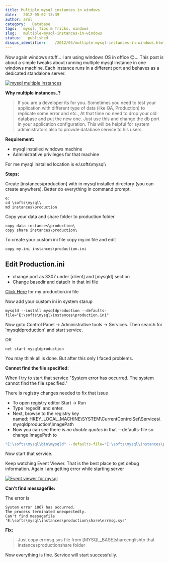 ```yaml
---
title: Multiple mysql instances in windows
date:   2012-05-02 13:39
author: arul
category:   Database
tags:   mysql, Tips & Tricks, windows
slug:   multiple-mysql-instances-in-windows
status:   published
disqus_identifier:    /2012/05/multiple-mysql-instances-in-windows.html
---
```


Now again windows stuff\... I am using windows OS in office 😌\... This
post is about a simple tweaks about running multiple mysql instance in
one windows machine. Each instance runs in a different port and behaves
as a dedicated standalone server.

[![mysql multiple
instances](http://1.bp.blogspot.com/-AJSmo9CM1fk/T6Fyl-FmAQI/AAAAAAAAPWg/EnHRjYBPCK0/s400/Multipleinstances.png)](http://1.bp.blogspot.com/-AJSmo9CM1fk/T6Fyl-FmAQI/AAAAAAAAPWg/EnHRjYBPCK0/s1600/Multipleinstances.png)

**Why multiple instances..?**

> If you are a developer its for you. Sometimes you need to test your
> application with different type of data (like QA, Production) to
> replicate some error and etc., At that time no need to drop your old
> database and put the new one. Just use this and change the db port in
> your application configuration. This will be helpful for system
> administrators also to provide database service to his users.

**Requirement:**

-   mysql installed windows machine
-   Administrative privileges for that machine

For me mysql installed location is e:\\softs\\mysql\\

**Steps:**

Create \[instances\\production\] with in mysql installed directory (you
can create anywhere). Better do everything in command prompt. 

``` text
e:
cd \softs\mysql\
md instances\production
```

Copy your data and share folder to production folder

``` text
copy data instances\production\
copy share instances\production\
```

To create your custom ini file copy my.ini file and edit

``` text
copy my.ini instances\production.ini
```

## Edit Production.ini

-   change port as 3307 under \[client\] and \[mysqld\] section
-   Change basedir and datadir in that ini file

[Click Here](http://files.arulraj.net/code/database/production.ini) for
my production.ini file

Now add your custom ini in system starup

``` text
mysqld --install mysqldproduction --defaults-file="E:\softs\mysql\instances\production.ini"
```

Now goto Control Panel → Administrative tools → Services. Then search
for \'mysqldproduction\' and start service.

OR

``` text
net start mysqldproduction
```

You may think all is done. But after this only I faced problems.

**Cannot find the file specified:**

When I try to start that service \"System error has occurred. The system
cannot find the file specified.\"

There is registry changes needed to fix that issue

-   To open registry editor Start → Run
-   Type \'regedit\' and enter.
-   Next, browse to the registry key
    named: HKEY_LOCAL_MACHINE\\SYSTEM\\CurrentControlSet\\Services\\mysqldproduction\\ImagePath
-   Now you can see there is *no double quotes* in that \--defaults-file
    so change ImagePath to

``` bash
"E:\softs\mysql\bin\mysqld" --defaults-file="E:\softs\mysql\instances\production.ini" mysqldproduction
```

Now start that service.

Keep watching Event Viewer. That is the best place to get debug
information. Again I am getting error while starting server

[![Event viewer for
mysql](http://3.bp.blogspot.com/-khW4T_J1vso/T6GMNPk7tPI/AAAAAAAAPW4/q29gl6NoL3g/s400/event-viewer.PNG)](http://3.bp.blogspot.com/-khW4T_J1vso/T6GMNPk7tPI/AAAAAAAAPW4/q29gl6NoL3g/s1600/event-viewer.PNG)

**Can\'t find messagefile:**

The error is

``` text
System error 1067 has occurred.
The process terminated unexpectedly.
Can't find messagefile 'E:\softs\mysql\instances\production\share\errmsg.sys'
```

**Fix:**

> Just copy errmsg.sys file from \[MYSQL_BASE\]shareenglishto that
> instancesproductionshare folder

Now everything is fine. Service will start successfully.
